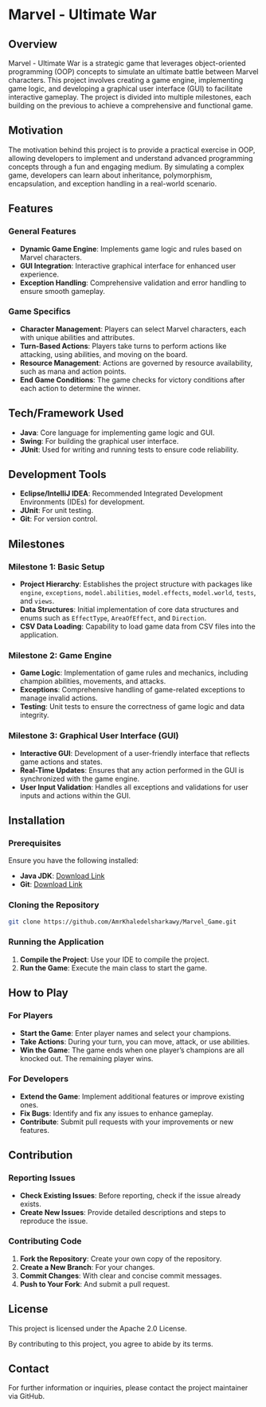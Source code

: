 # Marvel - Ultimate War

## Overview
Marvel - Ultimate War is a strategic game that leverages object-oriented programming (OOP) concepts to simulate an ultimate battle between Marvel characters. This project involves creating a game engine, implementing game logic, and developing a graphical user interface (GUI) to facilitate interactive gameplay. The project is divided into multiple milestones, each building on the previous to achieve a comprehensive and functional game.

## Motivation
The motivation behind this project is to provide a practical exercise in OOP, allowing developers to implement and understand advanced programming concepts through a fun and engaging medium. By simulating a complex game, developers can learn about inheritance, polymorphism, encapsulation, and exception handling in a real-world scenario.

## Features
### General Features
- **Dynamic Game Engine**: Implements game logic and rules based on Marvel characters.
- **GUI Integration**: Interactive graphical interface for enhanced user experience.
- **Exception Handling**: Comprehensive validation and error handling to ensure smooth gameplay.

### Game Specifics
- **Character Management**: Players can select Marvel characters, each with unique abilities and attributes.
- **Turn-Based Actions**: Players take turns to perform actions like attacking, using abilities, and moving on the board.
- **Resource Management**: Actions are governed by resource availability, such as mana and action points.
- **End Game Conditions**: The game checks for victory conditions after each action to determine the winner.

## Tech/Framework Used
- **Java**: Core language for implementing game logic and GUI.
- **Swing**: For building the graphical user interface.
- **JUnit**: Used for writing and running tests to ensure code reliability.

## Development Tools
- **Eclipse/IntelliJ IDEA**: Recommended Integrated Development Environments (IDEs) for development.
- **JUnit**: For unit testing.
- **Git**: For version control.

## Milestones
### Milestone 1: Basic Setup
- **Project Hierarchy**: Establishes the project structure with packages like `engine`, `exceptions`, `model.abilities`, `model.effects`, `model.world`, `tests`, and `views`.
- **Data Structures**: Initial implementation of core data structures and enums such as `EffectType`, `AreaOfEffect`, and `Direction`.
- **CSV Data Loading**: Capability to load game data from CSV files into the application.

### Milestone 2: Game Engine
- **Game Logic**: Implementation of game rules and mechanics, including champion abilities, movements, and attacks.
- **Exceptions**: Comprehensive handling of game-related exceptions to manage invalid actions.
- **Testing**: Unit tests to ensure the correctness of game logic and data integrity.

### Milestone 3: Graphical User Interface (GUI)
- **Interactive GUI**: Development of a user-friendly interface that reflects game actions and states.
- **Real-Time Updates**: Ensures that any action performed in the GUI is synchronized with the game engine.
- **User Input Validation**: Handles all exceptions and validations for user inputs and actions within the GUI.

## Installation
### Prerequisites
Ensure you have the following installed:
- **Java JDK**: [Download Link](https://www.oracle.com/java/technologies/javase-jdk11-downloads.html)
- **Git**: [Download Link](https://git-scm.com/downloads)

### Cloning the Repository
```sh
git clone https://github.com/AmrKhaledelsharkawy/Marvel_Game.git
```

### Running the Application
1. **Compile the Project**: Use your IDE to compile the project.
2. **Run the Game**: Execute the main class to start the game.

## How to Play
### For Players
- **Start the Game**: Enter player names and select your champions.
- **Take Actions**: During your turn, you can move, attack, or use abilities.
- **Win the Game**: The game ends when one player’s champions are all knocked out. The remaining player wins.

### For Developers
- **Extend the Game**: Implement additional features or improve existing ones.
- **Fix Bugs**: Identify and fix any issues to enhance gameplay.
- **Contribute**: Submit pull requests with your improvements or new features.

## Contribution
### Reporting Issues
- **Check Existing Issues**: Before reporting, check if the issue already exists.
- **Create New Issues**: Provide detailed descriptions and steps to reproduce the issue.

### Contributing Code
1. **Fork the Repository**: Create your own copy of the repository.
2. **Create a New Branch**: For your changes.
3. **Commit Changes**: With clear and concise commit messages.
4. **Push to Your Fork**: And submit a pull request.

## License
This project is licensed under the Apache 2.0 License.

By contributing to this project, you agree to abide by its terms.

## Contact
For further information or inquiries, please contact the project maintainer via GitHub.

